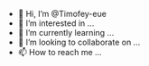 - 👋 Hi, I’m @Timofey-eue
- 👀 I’m interested in ...
- 🌱 I’m currently learning ...
- 💞️ I’m looking to collaborate on ...
- 📫 How to reach me ...

<!---
Timofey-eue/Timofey-eue is a ✨ special ✨ repository because its `README.md` (this file) appears on your GitHub profile.
You can click the Preview link to take a look at your changes.
--->
